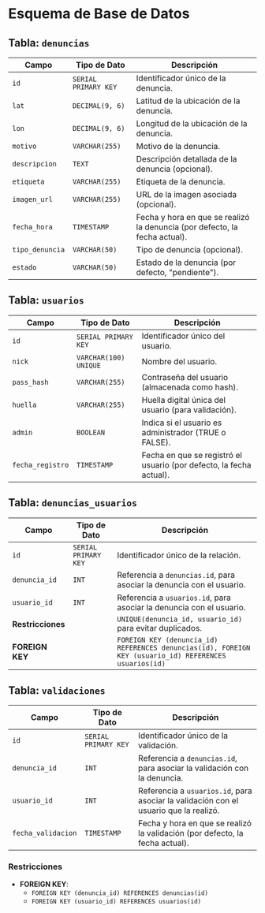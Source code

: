 # Esquema de Base de Datos

## Tabla: `denuncias`

| **Campo**         | **Tipo de Dato**       | **Descripción**                                         |
|-------------------|------------------------|---------------------------------------------------------|
| `id`              | `SERIAL PRIMARY KEY`   | Identificador único de la denuncia.                     |
| `lat`             | `DECIMAL(9, 6)`        | Latitud de la ubicación de la denuncia.                 |
| `lon`             | `DECIMAL(9, 6)`        | Longitud de la ubicación de la denuncia.                |
| `motivo`          | `VARCHAR(255)`         | Motivo de la denuncia.                                  |
| `descripcion`     | `TEXT`                 | Descripción detallada de la denuncia (opcional).       |
| `etiqueta`        | `VARCHAR(255)`         | Etiqueta de la denuncia.                                  |
| `imagen_url`      | `VARCHAR(255)`         | URL de la imagen asociada (opcional).                   |
| `fecha_hora`      | `TIMESTAMP`            | Fecha y hora en que se realizó la denuncia (por defecto, la fecha actual). |
| `tipo_denuncia`   | `VARCHAR(50)`          | Tipo de denuncia (opcional).                            |
| `estado`          | `VARCHAR(50)`          | Estado de la denuncia (por defecto, "pendiente").      |

## Tabla: `usuarios`

| **Campo**         | **Tipo de Dato**       | **Descripción**                                         |
|-------------------|------------------------|---------------------------------------------------------|
| `id`              | `SERIAL PRIMARY KEY`   | Identificador único del usuario.                        |
| `nick`            | `VARCHAR(100) UNIQUE`  | Nombre del usuario.                                     |
| `pass_hash`       | `VARCHAR(255)`         | Contraseña del usuario (almacenada como hash).         |
| `huella`          | `VARCHAR(255)`         | Huella digital única del usuario (para validación).    |
| `admin`           | `BOOLEAN`              | Indica si el usuario es administrador (TRUE o FALSE).  |
| `fecha_registro`  | `TIMESTAMP`            | Fecha en que se registró el usuario (por defecto, la fecha actual). |

## Tabla: `denuncias_usuarios`

| **Campo**         | **Tipo de Dato**       | **Descripción**                                         |
|-------------------|------------------------|---------------------------------------------------------|
| `id`              | `SERIAL PRIMARY KEY`   | Identificador único de la relación.                     |
| `denuncia_id`     | `INT`                  | Referencia a `denuncias.id`, para asociar la denuncia con el usuario. |
| `usuario_id`      | `INT`                  | Referencia a `usuarios.id`, para asociar la denuncia con el usuario. |
| **Restricciones**  |                        | `UNIQUE(denuncia_id, usuario_id)` para evitar duplicados. |
| **FOREIGN KEY**    |                        | `FOREIGN KEY (denuncia_id) REFERENCES denuncias(id), FOREIGN KEY (usuario_id) REFERENCES usuarios(id)` |

## Tabla: `validaciones`

| **Campo**         | **Tipo de Dato**       | **Descripción**                                         |
|-------------------|------------------------|---------------------------------------------------------|
| `id`              | `SERIAL PRIMARY KEY`   | Identificador único de la validación.                  |
| `denuncia_id`     | `INT`                  | Referencia a `denuncias.id`, para asociar la validación con la denuncia. |
| `usuario_id`      | `INT`                  | Referencia a `usuarios.id`, para asociar la validación con el usuario que la realizó. |
| `fecha_validacion`| `TIMESTAMP`            | Fecha y hora en que se realizó la validación (por defecto, la fecha actual). |

### Restricciones

- **FOREIGN KEY**: 
  - `FOREIGN KEY (denuncia_id) REFERENCES denuncias(id)`
  - `FOREIGN KEY (usuario_id) REFERENCES usuarios(id)`
